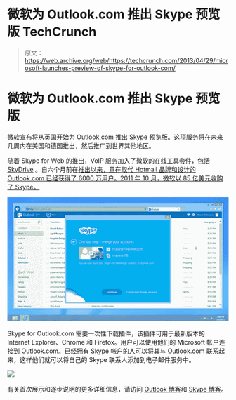 # 微软为 Outlook.com 推出 Skype 预览版 TechCrunch

> 原文：<https://web.archive.org/web/https://techcrunch.com/2013/04/29/microsoft-launches-preview-of-skype-for-outlook-com/>

# 微软为 Outlook.com 推出 Skype 预览版

微软[宣布](https://web.archive.org/web/20221005145410/http://blogs.office.com/b/microsoft-outlook/archive/2013/04/29/skype-comes-to-outlook-com.aspx)将从英国开始为 Outlook.com 推出 Skype 预览版。这项服务将在未来几周内在美国和德国推出，然后推广到世界其他地区。

随着 Skype for Web 的推出，VoIP 服务加入了微软的在线工具套件，包括 [SkyDrive](https://web.archive.org/web/20221005145410/https://beta.techcrunch.com/2013/02/08/edit-away-no-sign-in-needed-with-microsoft-skydrive-and-office-web-apps/) 。自六个月前在[推出以来，意在取代 Hotmail 品牌和设计的 Outlook.com 已经获得了 6000 万用户。2011 年 10 月，微软以 85 亿美元收购了 Skype。](https://web.archive.org/web/20221005145410/https://beta.techcrunch.com/2013/02/18/microsoft-takes-outlook-com-out-of-preview/)

[![SkypeOutlookScreen](img/a057e110f3160afe61fd4de5b5fb0451.png)](https://web.archive.org/web/20221005145410/https://beta.techcrunch.com/2013/04/29/microsoft-launches-preview-of-skype-for-outlook-com/skypeoutlookscreen/)

Skype for Outlook.com 需要一次性下载插件，该插件可用于最新版本的 Internet Explorer、Chrome 和 Firefox。用户可以使用他们的 Microsoft 帐户连接到 Outlook.com。已经拥有 Skype 帐户的人可以将其与 Outlook.com 联系起来，这样他们就可以将自己的 Skype 联系人添加到电子邮件服务中。

![](img/b318b884cd0a5f3821efd0662f51bc2b.png)

有关首次展示和逐步说明的更多详细信息，请访问 [Outlook 博客](https://web.archive.org/web/20221005145410/http://blogs.office.com/b/microsoft-outlook/archive/2013/04/29/skype-comes-to-outlook-com.aspx)和 [Skype 博客](https://web.archive.org/web/20221005145410/http://blogs.skype.com/2013/04/29/type-less-talk-more-make-skype-calls-directly-from-your-outlook-com-inbox/#fbid=WY1GLg1deDg)。